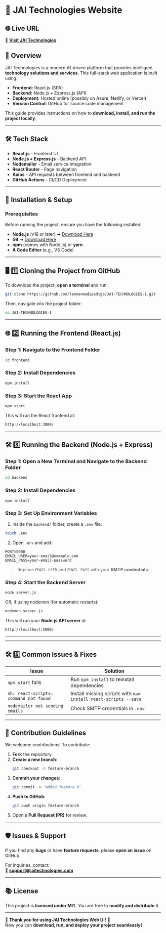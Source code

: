 # 🚀 JAI Technologies Website

## 🌐 Live URL
🔗 **[Visit JAI Technologies](https://jaitechnologies.com/)**

## 📌 Overview
JAI Technologies is a modern AI-driven platform that provides intelligent **technology solutions and services**. This full-stack web application is built using:

- **Frontend:** React.js (SPA)
- **Backend:** Node.js + Express.js (API)
- **Deployment:** Hosted online (possibly on Azure, Netlify, or Vercel)
- **Version Control:** GitHub for source code management

This guide provides instructions on how to **download, install, and run the project locally**.

---

## 🛠️ Tech Stack
- **React.js** - Frontend UI  
- **Node.js + Express.js** - Backend API  
- **Nodemailer** - Email service integration  
- **React Router** - Page navigation  
- **Axios** - API requests between frontend and backend  
- **GitHub Actions** - CI/CD Deployment  

---

## 💝 Installation & Setup
### **Prerequisites**
Before running the project, ensure you have the following installed:

- **Node.js** (v18 or later) ➔ [Download Here](https://nodejs.org/)
- **Git** ➔ [Download Here](https://git-scm.com/)
- **npm** (comes with Node.js) or **yarn**
- **A Code Editor** (e.g., VS Code)

---

## 🖥️ 1️⃣ Cloning the Project from GitHub
To download the project, **open a terminal** and run:
```sh
git clone https://github.com/laxmanmadipadige/JAI-TECHNOLOGIES-1.git
```
Then, navigate into the project folder:
```sh
cd JAI-TECHNOLOGIES-1
```

---

## 🌐 2️⃣ Running the Frontend (React.js)
### **Step 1: Navigate to the Frontend Folder**
```sh
cd frontend
```

### **Step 2: Install Dependencies**
```sh
npm install
```

### **Step 3: Start the React App**
```sh
npm start
```
This will run the React frontend at:
```
http://localhost:3000/
```

---

## 🛠️ 3️⃣ Running the Backend (Node.js + Express)
### **Step 1: Open a New Terminal and Navigate to the Backend Folder**
```sh
cd backend
```

### **Step 2: Install Dependencies**
```sh
npm install
```

### **Step 3: Set Up Environment Variables**
1. Inside the `backend/` folder, create a `.env` file:
```sh
touch .env
```
2. Open `.env` and add:
```env
PORT=5000
EMAIL_USER=your-email@example.com
EMAIL_PASS=your-email-password
```
> Replace `EMAIL_USER` and `EMAIL_PASS` with your **SMTP credentials**.

### **Step 4: Start the Backend Server**
```sh
node server.js
```
OR, if using nodemon (for automatic restarts):
```sh
nodemon server.js
```
This will run your **Node.js API server** at:
```
http://localhost:5000/
```

---



---

## 🛠️ 5️⃣ Common Issues & Fixes
| **Issue** | **Solution** |
|-----------|-------------|
| `npm start` fails | Run `npm install` to reinstall dependencies |
| `sh: react-scripts: command not found` | Install missing scripts with `npm install react-scripts --save` |
| `nodemailer not sending emails` | Check SMTP credentials in `.env` |

---

## 💪 Contribution Guidelines
We welcome contributions! To contribute:

1. **Fork** the repository.
2. **Create a new branch**:
   ```sh
   git checkout -b feature-branch
   ```
3. **Commit your changes**:
   ```sh
   git commit -m "Added feature X"
   ```
4. **Push to GitHub**:
   ```sh
   git push origin feature-branch
   ```
5. Open a **Pull Request (PR)** for review.

---

## 🛡 Issues & Support
If you find any **bugs** or have **feature requests**, please **open an issue** on GitHub.

For inquiries, contact:  
📧 **support@jaitechnologies.com**

---

## 📚 License
This project is **licensed under MIT**. You are free to **modify and distribute** it.

---

🎉 **Thank you for using JAI Technologies Web UI!** 🚀  
Now you can **download, run, and deploy your project seamlessly!**

